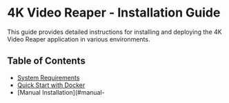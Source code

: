# 4K Video Reaper - Installation Guide

This guide provides detailed instructions for installing and deploying the 4K Video Reaper application in various environments.

## Table of Contents
- [System Requirements](#system-requirements)
- [Quick Start with Docker](#quick-start-with-docker)
- [Manual Installation](#manual-
